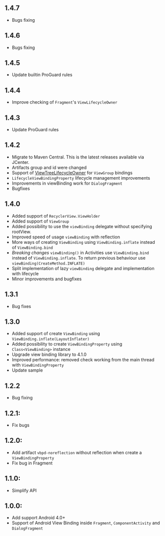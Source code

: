 ## 1.4.7

- Bugs fixing

## 1.4.6

- Bugs fixing

## 1.4.5

- Update builtin ProGuard rules

## 1.4.4

- Improve checking of `Fragment`'s `ViewLifecycleOwner`

## 1.4.3

- Update ProGuard rules

## 1.4.2

- Migrate to Maven Central. This is the latest releases available via JCenter.
- Artifacts group and id were changed
- Support of [ViewTreeLifecycleOwner](https://d.android.com/reference/androidx/lifecycle/ViewTreeLifecycleOwner) for `ViewGroup` bindings
- `LifecycleViewBindingProperty` lifecycle management improvements
- Improvements in viewBinding work for `DialogFragment`
- Bugfixes

## 1.4.0

- Added support of `RecyclerView.ViewHolder`
- Added support of `ViewGroup`
- Added possibility to use the `viewBinding` delegate without specifying rootView.
- Improved speed of usage `viewBinding` with reflection
- More ways of creating `ViewBinding` using `ViewBinding.inflate` instead of `ViewBinding.bind`
- *Breaking changes* `viewBinding()` in Activities use `ViewBinding.bind` instead of `ViewBinding.inflate`. To return previous behaviour use `viewBinding(CreateMethod.INFLATE)`
- Split implementation of lazy `viewBinding` delegate and implementation with lifecycle
- Minor improvements and bugfixes

## 1.3.1

- Bug fixes

## 1.3.0

- Added support of create `ViewBinding` using `ViewBinding.inflate(LayoutInflater)`
- Added possibility to create `ViewBindingProperty` using `Class<ViewBinding>` instance
- Upgrade view binding library to 4.1.0
- Improved performance: removed check working from the main thread with `ViewBindingProperty`
- Update sample

## 1.2.2

- Bug fixing

## 1.2.1:

- Fix bugs

## 1.2.0:

- Add artifact `vbpd-noreflection` without reflection when create a `ViewBindingProperty`
- Fix bug in Fragment

## 1.1.0:

- Simplify API

## 1.0.0:

- Add support Android 4.0+
- Support of Android View Binding inside `Fragment`, `ComponentActivity` and `DialogFragment`
